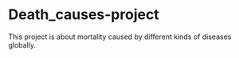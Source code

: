 # Death_causes-project
This project is about mortality caused by different kinds of diseases globally.
